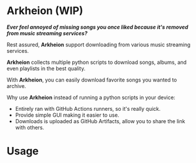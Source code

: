 # Arkheion (WIP)

_**Ever feel annoyed of missing songs you once liked because it's removed from music streaming services?**_

Rest assured, **Arkheion** support downloading from various music streaming services.

**Arkheion** collects multiple python scripts to download songs, albums, and even playlists in the best quality.

With **Arkheion**, you can easily download favorite songs you wanted to archive.

Why use **Arkheion** instead of running a python scripts in your device:
- Entirely ran with GitHub Actions runners, so it's really quick.
- Provide simple GUI making it easier to use.
- Downloads is uploaded as GitHub Artifacts, allow you to share the link with others.

# Usage
